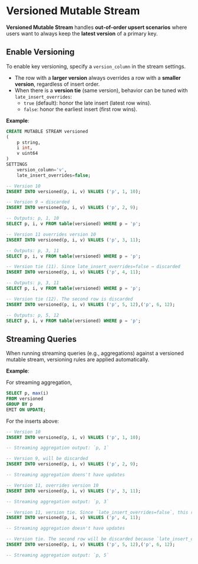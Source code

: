# Versioned Mutable Stream

**Versioned Mutable Stream** handles **out-of-order upsert scenarios** where users want to always keep the **latest version** of a primary key.

## Enable Versioning 

To enable key versioning, specify a `version_column` in the stream settings.  

- The row with a **larger version** always overrides a row with a **smaller version**, regardless of insert order.  
- When there is a **version tie** (same version), behavior can be tuned with `late_insert_overrides`:  
  - `true` (default): honor the late insert (latest row wins).  
  - `false`: honor the earliest insert (first row wins).  

**Example**:

```sql
CREATE MUTABLE STREAM versioned
(
    p string,
    i int,
    v uint64
)
SETTINGS 
    version_column='v',
    late_insert_overrides=false;
```

```sql
-- Version 10
INSERT INTO versioned(p, i, v) VALUES ('p', 1, 10);

-- Version 9 → discarded 
INSERT INTO versioned(p, i, v) VALUES ('p', 2, 9);

-- Outputs: p, 1, 10
SELECT p, i, v FROM table(versioned) WHERE p = 'p';
```

```sql
-- Version 11 overrides version 10
INSERT INTO versioned(p, i, v) VALUES ('p', 3, 11);

-- Outputs: p, 3, 11
SELECT p, i, v FROM table(versioned) WHERE p = 'p';
```

```sql
-- Version tie (11). Since late_insert_overrides=false → discarded
INSERT INTO versioned(p, i, v) VALUES ('p', 4, 11);

-- Outputs: p, 3, 11
SELECT p, i, v FROM table(versioned) WHERE p = 'p';
```

```sql
-- Version tie (12). The second row is discarded
INSERT INTO versioned(p, i, v) VALUES ('p', 5, 12),('p', 6, 12);

-- Outputs: p, 5, 12
SELECT p, i, v FROM table(versioned) WHERE p = 'p';
```

## Streaming Queries 

When running streaming queries (e.g., aggregations) against a versioned mutable stream, versioning rules are applied automatically.

**Example**:

For streaming aggregation,

```sql
SELECT p, max(i) 
FROM versioned 
GROUP BY p 
EMIT ON UPDATE;
```

For the inserts above:
```sql
-- Version 10
INSERT INTO versioned(p, i, v) VALUES ('p', 1, 10);

-- Streaming aggregation output: `p, 1` 
```

```sql
-- Version 9, will be discarded 
INSERT INTO versioned(p, i, v) VALUES ('p', 2, 9);

-- Streaming aggregation doens't have updates
```

```sql
-- Version 11, overrides version 10
INSERT INTO versioned(p, i, v) VALUES ('p', 3, 11);

-- Streaming aggregation output: `p, 3` 
```

```sql
-- Version 11, version tie. Since `late_insert_overrides=false`, this row will be discarded. 
INSERT INTO versioned(p, i, v) VALUES ('p', 4, 11);

-- Streaming aggregation doesn't have updates 
```

```sql
-- Version tie. The second row will be discarded because `late_insert_overrides=false` 
INSERT INTO versioned(p, i, v) VALUES ('p', 5, 12),('p', 6, 12);

-- Streaming aggregation output: `p, 5` 
```
